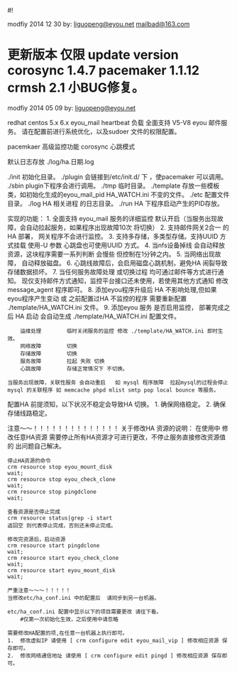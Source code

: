 #!


modfiy 2014 12 30
by: liguopeng@eyou.net  mailbad@163.com

更新版本  仅限 update version corosync 1.4.7 pacemaker 1.1.12 crmsh 2.1
小BUG修复。
==========================



modfiy 2014 05 09
by: liguopeng@eyou.net

redhat centos 5.x 6.x eyou_mail heartbeat 负载
全面支持 V5-V8 eyou 邮件服务。
请在配置前进行系统优化，以及sudoer 文件的权限配置。


pacemkaer 高级监控功能
corosync 心跳模式

默认日志存放 ./log/ha.日期.log


./init		初始化目录。
./plugin	会链接到/etc/init.d/ 下 ，使pacemaker 可以调用。
./sbin		plugin下程序会进行调用。
./tmp		临时目录。
./template	存放一些模板类，如初始化生成的eyou_mail_pid HA_WATCH.ini 不变的文件。
./etc		配置文件目录。
./log		HA 相关进程 的日志目录。
./run		HA 下程序启动产生的PID存放。


实现的功能：
	1.	全面支持 eyou_mail 服务的详细监控   默认开启（当服务出现故障，会自动拉起服务，如果程序出现故障10次 将切换）
	2.	支持邮件网关2合一 的HA 部署， 网关程序不会进行监控。
	3.	支持多存储，多类型存储。支持UUID 方式挂载  使用-U 参数  心跳盘也可使用UUID 方式。
	4.	当nfs设备掉线 会自动释放资源，这块程序需要一系列判断 会慢些  但控制在1分钟之内。
	5.	当网络出现故障， 自动释放磁盘。
	6.	心跳线故障后，会启用磁盘心跳机制，避免HA 闹裂导致存储数据损坏。
	7.	当任何服务故障处理 或切换过程 均可通过邮件等方式进行通知。 现仅支持邮件方式通知，监控平台接口还未使用，若使用其他方式通知  修改 message_agent 程序即可。
	8.	添加eyou程序升级后 HA 不影响处理,但如果eyou程序产生变动 或 之前配置过HA 不监控的程序 需要重新配置 ./template/HA_WATCH.ini 文件。
	9.	添加eyou 服务 是否启用监控， 部署完成之后 HA 启动 会自动生成  ./template/HA_WATCH.ini 配置文件。

		运维处理		临时关闭服务的监控 修改 ./template/HA_WATCH.ini 即时生效。
		网络故障		切换
		存储故障		切换
		服务故障		拉起 失败 切换
		心跳故障		存储正常情况下 不切换。
		
	当服务出现故障，关联性服务 会自动重启   如 mysql 程序故障  拉起mysql的过程会停止 mysql 的关联程序 如 memcache phpd mlist smtp pop local bounce 等服务。


配置HA 前提须知，以下状况不稳定会导致HA 切换。
	1.	确保网络稳定。
	2.	确保存储线路稳定。

注意～～！！！！！！！！！！！！！！
关于修改HA 资源的说明：
	在使用中 修改任意HA资源 需要停止所有HA资源才可进行更改，不停止服务直接修改资源值的  出问题自己解决。

	停止HA资源的命令
	crm resource stop eyou_mount_disk
	wait;
	crm resource stop eyou_check_clone
	wait;
	crm resource stop pingdclone
	wait;

	查看资源是否停止完成
	crm resource status|grep -i start
	返回空 则代表停止完成，否则还未停止完成。

	修改完资源后，启动资源
	crm resource start pingdclone
	wait;
	crm resource start eyou_check_clone
	wait;
	crm resource start eyou_mount_disk
	wait;

	严重注意～～～！！！！！
	当修改etc/ha_conf.ini 中的配置后  请同步到另一台机器。

	etc/ha_conf.ini 配置中显示以下的项目需要更改 请往下看。
		#仅第一次初始化生效，之后使用中请忽略

	需要修改HA配置的项,在任意一台机器上执行即可。
	1.	修改虚拟IP 请使用 [ crm configure edit eyou_mail_vip ] 修改相应资源 保存即可。
	2.	修改网络通信地址 请使用 [ crm configure edit pingd ] 修改相应资源 保存即可。
